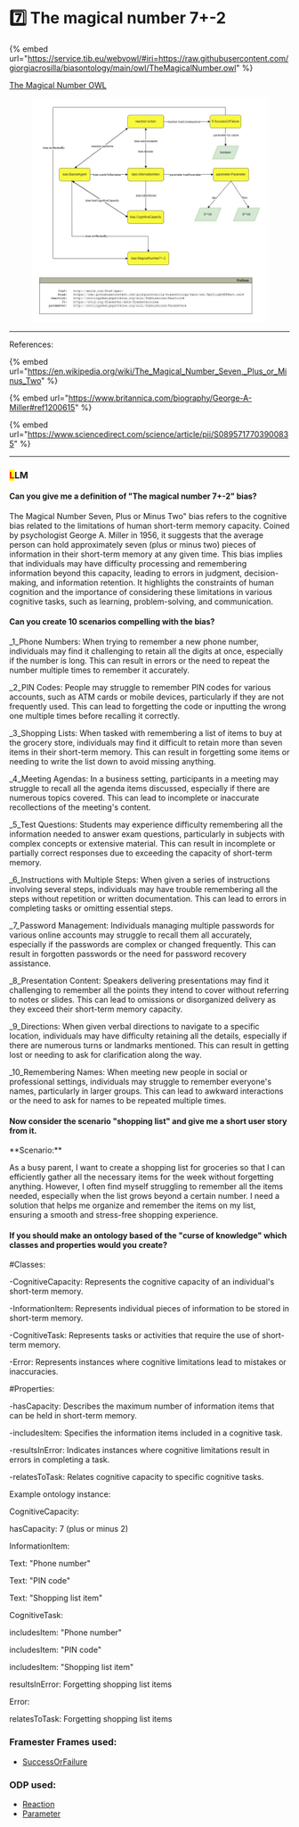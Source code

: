 # 7️⃣ The magical number 7+-2

{% embed url="https://service.tib.eu/webvowl/#iri=https://raw.githubusercontent.com/giorgiacrosilla/biasontology/main/owl/TheMagicalNumber.owl" %}

[The Magical Number OWL](https://raw.githubusercontent.com/giorgiacrosilla/biasontology/main/owl/TheMagicalNumber.owl)

<figure><img src="../../uml/TheMagicalNumber.jpg"><figcaption></figcaption></figure>

***

References:

{% embed url="https://en.wikipedia.org/wiki/The_Magical_Number_Seven,_Plus_or_Minus_Two" %}

{% embed url="https://www.britannica.com/biography/George-A-Miller#ref1200615" %}

{% embed url="https://www.sciencedirect.com/science/article/pii/S0895717703900835" %}

***

### <mark style="color:red;">L</mark>LM

#### Can you give me a definition of "The magical number 7+-2" bias?

The Magical Number Seven, Plus or Minus Two" bias refers to the cognitive bias related to the limitations of human short-term memory capacity. Coined by psychologist George A. Miller in 1956, it suggests that the average person can hold approximately seven (plus or minus two) pieces of information in their short-term memory at any given time. This bias implies that individuals may have difficulty processing and remembering information beyond this capacity, leading to errors in judgment, decision-making, and information retention. It highlights the constraints of human cognition and the importance of considering these limitations in various cognitive tasks, such as learning, problem-solving, and communication.

#### Can you create 10 scenarios compelling with the bias?

_1_Phone Numbers: When trying to remember a new phone number, individuals may find it challenging to retain all the digits at once, especially if the number is long. This can result in errors or the need to repeat the number multiple times to remember it accurately.

_2_PIN Codes: People may struggle to remember PIN codes for various accounts, such as ATM cards or mobile devices, particularly if they are not frequently used. This can lead to forgetting the code or inputting the wrong one multiple times before recalling it correctly.

_3_Shopping Lists: When tasked with remembering a list of items to buy at the grocery store, individuals may find it difficult to retain more than seven items in their short-term memory. This can result in forgetting some items or needing to write the list down to avoid missing anything.

_4_Meeting Agendas: In a business setting, participants in a meeting may struggle to recall all the agenda items discussed, especially if there are numerous topics covered. This can lead to incomplete or inaccurate recollections of the meeting's content.

_5_Test Questions: Students may experience difficulty remembering all the information needed to answer exam questions, particularly in subjects with complex concepts or extensive material. This can result in incomplete or partially correct responses due to exceeding the capacity of short-term memory.

_6_Instructions with Multiple Steps: When given a series of instructions involving several steps, individuals may have trouble remembering all the steps without repetition or written documentation. This can lead to errors in completing tasks or omitting essential steps.

_7_Password Management: Individuals managing multiple passwords for various online accounts may struggle to recall them all accurately, especially if the passwords are complex or changed frequently. This can result in forgotten passwords or the need for password recovery assistance.

_8_Presentation Content: Speakers delivering presentations may find it challenging to remember all the points they intend to cover without referring to notes or slides. This can lead to omissions or disorganized delivery as they exceed their short-term memory capacity.

_9_Directions: When given verbal directions to navigate to a specific location, individuals may have difficulty retaining all the details, especially if there are numerous turns or landmarks mentioned. This can result in getting lost or needing to ask for clarification along the way.

_10_Remembering Names: When meeting new people in social or professional settings, individuals may struggle to remember everyone's names, particularly in larger groups. This can lead to awkward interactions or the need to ask for names to be repeated multiple times.

#### Now consider the scenario "shopping list" and give me a short user story from it.

\*\*Scenario:\*\*

As a busy parent, I want to create a shopping list for groceries so that I can efficiently gather all the necessary items for the week without forgetting anything. However, I often find myself struggling to remember all the items needed, especially when the list grows beyond a certain number. I need a solution that helps me organize and remember the items on my list, ensuring a smooth and stress-free shopping experience.

#### If you should make an ontology based of the "curse of knowledge" which classes and properties would you create?

\#Classes:

-CognitiveCapacity: Represents the cognitive capacity of an individual's short-term memory.

-InformationItem: Represents individual pieces of information to be stored in short-term memory.

-CognitiveTask: Represents tasks or activities that require the use of short-term memory.

-Error: Represents instances where cognitive limitations lead to mistakes or inaccuracies.

\#Properties:

-hasCapacity: Describes the maximum number of information items that can be held in short-term memory.

-includesItem: Specifies the information items included in a cognitive task.

-resultsInError: Indicates instances where cognitive limitations result in errors in completing a task.

-relatesToTask: Relates cognitive capacity to specific cognitive tasks.

Example ontology instance:

CognitiveCapacity:

hasCapacity: 7 (plus or minus 2)

InformationItem:

Text: "Phone number"

Text: "PIN code"

Text: "Shopping list item"

CognitiveTask:

includesItem: "Phone number"

includesItem: "PIN code"

includesItem: "Shopping list item"

resultsInError: Forgetting shopping list items

Error:

relatesToTask: Forgetting shopping list items

### Framester Frames used:

- [SuccessOrFailure](https://w3id.org/framester/data/framestercore/SuccessOrFailure)

### ODP used:
- [Reaction](http://ontologydesignpatterns.org/wiki/Submissions:Reaction#)
- [Parameter](http://ontologydesignpatterns.org/wiki/Submissions:Parameter#)

